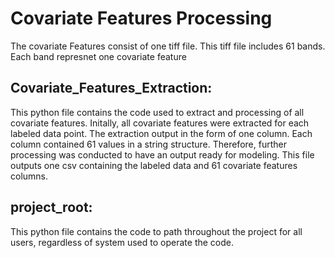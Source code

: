 # Covariate Features Processing

The covariate Features consist of one tiff file. This tiff file includes 61 bands. Each band represnet one covariate feature



## Covariate_Features_Extraction:

This python file contains the code used to extract and processing of all covariate features. Initally, all covariate features were extracted for each labeled data point. The extraction output in the form of one column. Each column contained 61 values in a string structure. Therefore, further processing was conducted to have an output ready for modeling. This file outputs one csv containing the labeled data and 61 covariate features columns. 

     
## project_root:
This python file contains the code to path throughout the project for all users, regardless of system used to operate the code.




